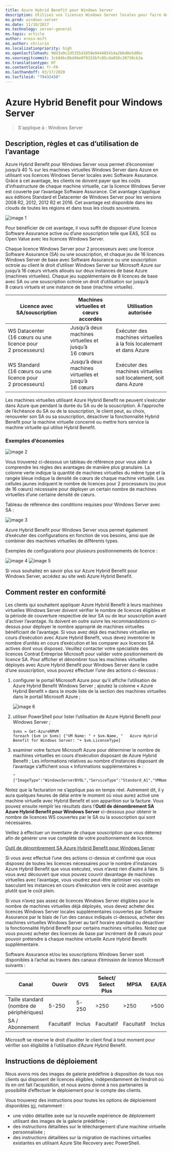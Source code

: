 ```yaml
---
title: Azure Hybrid Benefit pour Windows Server
description: Utilisez vos licences Windows Server locales pour faire des économies sur les machines virtuelles Azure
ms.prod: windows-server
ms.date: 11/10/2017
ms.technology: server-general
ms.topic: article
author: eross-msft
ms.author: chrisrin
ms.localizationpriority: high
ms.openlocfilehash: 90d3a9c2d5355d1059e944485414a2b6d0e5d0bc
ms.sourcegitcommit: 3cb84bc0bd4be0f9333b7c85cda858c38730cb3a
ms.translationtype: HT
ms.contentlocale: fr-FR
ms.lasthandoff: 03/17/2020
ms.locfileid: "79432438"
---
```

# <a name="azure-hybrid-benefit-for-windows-server"></a>Azure Hybrid Benefit pour Windows Server

>S'applique à : Windows Server

## <a name="benefit-description-rules-and-use-cases"></a>Description, règles et cas d’utilisation de l’avantage

Azure Hybrid Benefit pour Windows Server vous permet d’économiser jusqu’à 40 % sur les machines virtuelles Windows Server dans Azure en utilisant vos licences Windows Server locales avec Software Assurance.  Grâce à cet avantage, les clients ne doivent payer que les coûts d’infrastructure de chaque machine virtuelle, car la licence Windows Server est couverte par l’avantage Software Assurance.  Cet avantage s’applique aux éditions Standard et Datacenter de Windows Server pour les versions 2008 R2, 2012, 2012 R2 et 2016.  Cet avantage est disponible dans les clouds de toutes les régions et dans tous les clouds souverains.


![image 1](media/ahb01.png)

Pour bénéficier de cet avantage, il vous suffit de disposer d’une licence Software Assurance active ou d’une souscription telle que EAS, SCE ou Open Value avec les licences Windows Server.  

Chaque licence Windows Server pour 2 processeurs avec une licence Software Assurance (SA) ou une souscription, et chaque jeu de 16 licences Windows Server de base avec Software Assurance ou une souscription octroie au client le droit d’utiliser Windows Server sur Microsoft Azure sur jusqu’à 16 cœurs virtuels alloués sur deux instances de base Azure (machines virtuelles). Chaque jeu supplémentaire de 8 licences de base avec SA ou une souscription octroie un droit d’utilisation sur jusqu’à 8 cœurs virtuels et une instance de base (machine virtuelle).

| Licence avec SA/souscription            | Machines virtuelles et cœurs accordés            | Utilisation autorisée                                |
|-----------------------------------------|----------------------------------|-----------------------------------------------------|
| WS Datacenter (16 cœurs ou une licence pour 2 processeurs)  | Jusqu’à deux machines virtuelles et jusqu’à 16 cœurs | Exécuter des machines virtuelles à la fois localement et dans Azure  |
| WS Standard (16 cœurs ou une licence pour 2 processeurs)    | Jusqu’à deux machines virtuelles et jusqu’à 16 cœurs | Exécuter des machines virtuelles soit localement, soit dans Azure |

Les machines virtuelles utilisant Azure Hybrid Benefit ne peuvent s’exécuter dans Azure que pendant la durée du SA ou de la souscription. À l’approche de l’échéance du SA ou de la souscription, le client peut, au choix, renouveler son SA ou sa souscription, désactiver la fonctionnalité Hybrid Benefit pour la machine virtuelle concerné ou mettre hors service la machine virtuelle qui utilise Hybrid Benefit. 

### <a name="savings-examples"></a>Exemples d’économies 

![image 2](media/ahb02.png)
 
Vous trouverez ci-dessous un tableau de référence pour vous aider à comprendre les règles des avantages de manière plus granulaire. La colonne verte indique la quantité de machines virtuelles du même type et la rangée bleue indique la densité de cœurs de chaque machine virtuelle. Les cellules jaunes indiquent le nombre de licences pour 2 processeurs (ou jeux de 16 cœurs) nécessaire pour déployer un certain nombre de machines virtuelles d’une certaine densité de cœurs. 

Tableau de référence des conditions requises pour Windows Server avec SA :

![image 3](media/ahb03.png)
 
Azure Hybrid Benefit pour Windows Server vous permet également d’exécuter des configurations en fonction de vos besoins, ainsi que de combiner des machines virtuelles de différents types.

Exemples de configurations pour plusieurs positionnements de licence :

![image 4](media/ahb04.png)
![image 5](media/ahb05.png)

 
Si vous souhaitez en savoir plus sur Azure Hybrid Benefit pour Windows Server, accédez au site web Azure Hybrid Benefit.

## <a name="how-to-maintain-compliance"></a>Comment rester en conformité

Les clients qui souhaitent appliquer Azure Hybrid Benefit à leurs machines virtuelles Windows Server doivent vérifier le nombre de licences éligibles et la période de couverture respective de leur SA ou de leur souscription avant d’activer l’avantage. Ils doivent en outre suivre les recommandations ci-dessus pour déployer le nombre approprié de machines virtuelles bénéficiant de l’avantage. Si vous avez déjà des machines virtuelles en cours d’exécution avec Azure Hybrid Benefit, vous devez inventorier le nombre d’unités en cours d’exécution et les comparer aux licences SA actives dont vous disposez.  Veuillez contacter votre spécialiste des licences Contrat Entreprise Microsoft pour valider votre positionnement de licence SA.
Pour afficher et dénombrer tous les machines virtuelles déployés avec Azure Hybrid Benefit pour Windows Server dans le cadre d’une souscription, vous pouvez effectuer l’une des actions ci-dessous :

1. configurer le portail Microsoft Azure pour qu’il affiche l’utilisation de Azure Hybrid Benefit Windows Server ; ajoutez la colonne « Azure Hybrid Benefit » dans le mode liste de la section des machines virtuelles dans le portail Microsoft Azure ; 

    ![image 6](media/ahb06.png)

2.  utiliser PowerShell pour lister l’utilisation de Azure Hybrid Benefit pour Windows Server ;

    ```
    $vms = Get-AzureRMVM 
    foreach ($vm in $vms) {"VM Name: " + $vm.Name, "   Azure Hybrid Benefit for Windows Server: "+ $vm.LicenseType}
    ```

3.  examiner votre facture Microsoft Azure pour déterminer le nombre de machines virtuelles en cours d’exécution disposant de Azure Hybrid Benefit ; Les informations relatives au nombre d’instances disposant de l’avantage s’affichent sous « Informations supplémentaires » :

    ```
    "{"ImageType":"WindowsServerBYOL","ServiceType":"Standard_A1","VMName":"","UsageType":"ComputeHR"}" 
    ```

Notez que la facturation ne s’applique pas en temps réel. Autrement dit, il y aura quelques heures de délai entre le moment où vous aurez activé une machine virtuelle avec Hybrid Benefit et son apparition sur la facture.
Vous pouvez ensuite remplir les résultats dans l’**Outil de dénombrement SA Azure Hybrid Benefit pour Windows Server** ci-dessous pour obtenir le nombre de licences WS couvertes par le SA ou la souscription qui sont nécessaires.

Veillez à effectuer un inventaire de chaque souscription que vous détenez afin de générer une vue complète de votre positionnement de licence.

[Outil de dénombrement SA Azure Hybrid Benefit pour Windows Server](https://download.microsoft.com/download/7/1/2/712FEFF0-155C-4ABF-96C0-CE4EC4DB0516/Azure_Hybrid_Benefit_Windows_Server_SA_Count_Tool.xlsx)

Si vous avez effectué l’une des actions ci-dessus et confirmé que vous disposez de toutes les licences nécessaires pour le nombre d’instances Azure Hybrid Benefit que vous exécutez, vous n’avez rien d’autre à faire. Si vous avez découvert que vous pouvez couvrir davantage de machines virtuelles avec l’avantage, vous voudrez peut-être optimiser vos coûts en basculant les instances en cours d’exécution vers le coût avec avantage plutôt que le coût plein.

Si vous n’avez pas assez de licences Windows Server éligibles pour le nombre de machines virtuelles déjà déployés, vous devez acheter des licences Windows Server locales supplémentaires couvertes par Software Assurance par le biais de l’un des canaux indiqués ci-dessous, acheter des machines virtuelles Windows Server au tarif horaire standard ou désactiver la fonctionnalité Hybrid Benefit pour certains machines virtuelles. Notez que vous pouvez acheter des licences de base par incrément de 8 cœurs pour pouvoir prétendre à chaque machine virtuelle Azure Hybrid Benefit supplémentaire. 

Software Assurance et/ou les souscriptions Windows Server sont disponibles à l’achat au travers des canaux d’émission de licence Microsoft suivants :

| Canal                      | Ouvrir     | OVS      | Select/ Select Plus  | MPSA       | EA/EAS   |
|------------------------------|----------|----------|-----------------------|-----------|----------|
| Taille standard (nombre de périphériques)  | 5-250    | 5-250    | >250                  | >250      | >500     |
| SA / Abonnement            | Facultatif | Inclus | Facultatif              | Facultatif  | Inclus |

Microsoft se réserve le droit d’auditer le client final à tout moment pour vérifier son éligibilité à l’utilisation d’Azure Hybrid Benefit. 

## <a name="deployment-guidance"></a>Instructions de déploiement 

Nous avons mis des images de galerie prédéfinie à disposition de tous nos clients qui disposent de licences éligibles, indépendamment de l’endroit où ils en ont fait l’acquisition, et nous avons donné à nos partenaires la possibilité d’effectuer le déploiement pour le compte des clients. 

Vous trouverez des instructions pour toutes les options de déploiement disponibles [ici](https://azure.microsoft.com/pricing/hybrid-use-benefit/), notamment : 
-   une vidéo détaillée axée sur la nouvelle expérience de déploiement utilisant des images de la galerie prédéfinie ;
-   des instructions détaillées sur le téléchargement d’une machine virtuelle personnalisée ; 
-   des instructions détaillées sur la migration de machines virtuelles existantes en utilisant Azure Site Recovery avec PowerShell. 
